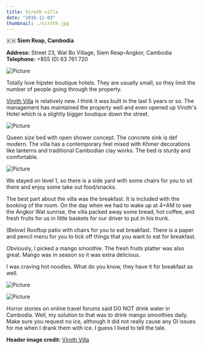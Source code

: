 ```yaml
---
title: Viroth villa
date: "2016-11-03"
thumbnail: ./viroth.jpg
---
```

🇰🇭 **Siem Reap, Cambodia**

**Address:** Street 23, Wat Bo Village, Siem Reap-Angkor, Cambodia  
**Telephone:** +855 (0) 63 761 720

![Picture](https://hola-yolo.weebly.com/uploads/4/8/2/0/48209285/published/img-5520.jpg?1516602739)

Totally love hipster boutique hotels. They are usually small, so they limit the number of people going through the property.

[​Viroth Villa](http://www.viroth-villa.com/) is relatively new. I think it was built in the last 5 years or so. The management has maintained the property well and even opened up Viroth's Hotel which is a slightly bigger boutique down the street.

![Picture](https://hola-yolo.weebly.com/uploads/4/8/2/0/48209285/img-5513_orig.jpg)

Queen size bed with open shower concept. The concrete sink is def modern. The villa has a contemporary feel mixed with Khmer decorations like lanterns and traditional Cambodian clay works. The bed is sturdy and comfortable.

![Picture](https://hola-yolo.weebly.com/uploads/4/8/2/0/48209285/editor/img-1763_1.jpg?1516602756)

We stayed on level 1, so there is a side yard with some chairs for you to sit there and enjoy some take out food/snacks.

The best part about the villa was the breakfast. It is included with the booking of the room. On the day when we had to wake up at 4+AM to see the Angkor Wat sunrise, the villa packed away some bread, hot coffee, and fresh fruits for us in little baskets for our driver to put in his trunk.

(Below) Rooftop patio with chairs for you to eat breakfast. There is a paper and pencil menu for you to tick off things that you want to eat for breakfast.

Obviously, I picked a mango smoothie. The fresh fruits platter was also great. Mango was in season so it was extra delicious.

I was craving hot noodles. What do you know, they have it for breakfast as well.

![Picture](https://hola-yolo.weebly.com/uploads/4/8/2/0/48209285/img-5519_orig.jpg)

![Picture](https://hola-yolo.weebly.com/uploads/4/8/2/0/48209285/img-5523_orig.jpg)

Horror stories on online travel forums said DO NOT drink water in Cambodia. Well, my solution to that was to drink mango smoothies daily. Make sure you request no ice, although it did not really cause any GI issues for me when I drank them with ice. I guess I lived to tell the tale.

**Header image credit:** [Viroth Villa](https://www.viroth-villa.com/)